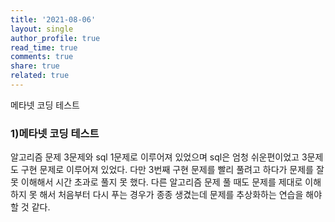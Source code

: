 ```yaml
---
title: '2021-08-06'
layout: single
author_profile: true
read_time: true
comments: true
share: true
related: true
---
```

메타넷 코딩 테스트  


### 1)메타넷 코딩 테스트
알고리즘 문제 3문제와 sql 1문제로 이루어져 있었으며 sql은 엄청 쉬운편이었고 3문제도 구현 문제로 이루어져 있었다. 
다만 3번째 구현 문제를 빨리 풀려고 하다가 문제를 잘 못 이해해서 시간 초과로 풀지 못 했다. 다른 알고리즘 문제 풀 때도 문제를 제대로 이해하지 못 해서 처음부터 다시 푸는 경우가 종종 생겼는데 문제를 추상화하는 연습을 해야 할 것 같다.
